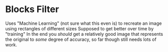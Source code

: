 # Blocks Filter
Uses "Machine Learning" (not sure what this even is) to recreate an image using rectangles of different sizes 
Supposed to get better over time by "training"
In the end you *should* get a relatively good image that represents the original to *some* degree of accuracy, so far though still needs lots of work.
